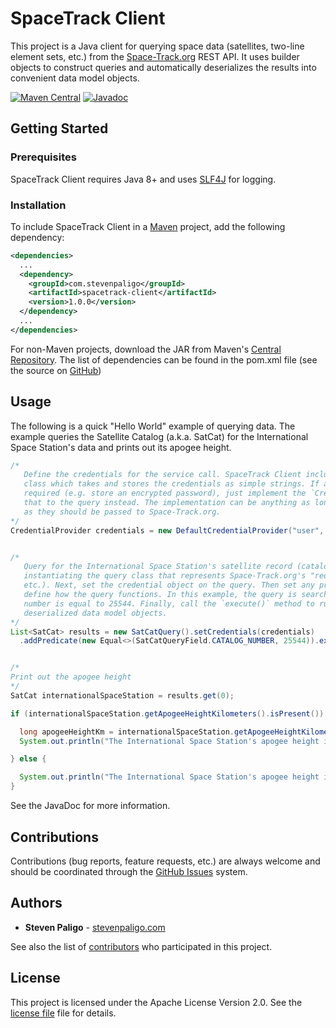 # SpaceTrack Client
This project is a Java client for querying space data (satellites, two-line element sets, etc.) from the [Space-Track.org](https://www.space-track.org/) REST API. It uses builder objects to construct queries and automatically deserializes the results into convenient data model objects.

[![Maven Central](https://maven-badges.herokuapp.com/maven-central/com.stevenpaligo/spacetrack-client/badge.svg)](https://maven-badges.herokuapp.com/maven-central/com.stevenpaligo/spacetrack-client)
[![Javadoc](https://javadoc.io/badge/com.stevenpaligo/spacetrack-client.svg)](http://www.javadoc.io/doc/com.stevenpaligo/spacetrack-client)



## Getting Started


### Prerequisites
SpaceTrack Client requires Java 8+ and uses [SLF4J](https://www.slf4j.org/) for logging.


### Installation
To include SpaceTrack Client in a [Maven](https://maven.apache.org/) project, add the following dependency:

```xml
<dependencies>
  ...
  <dependency>
    <groupId>com.stevenpaligo</groupId>
    <artifactId>spacetrack-client</artifactId>
    <version>1.0.0</version>
  </dependency>
  ...
</dependencies>
```

For non-Maven projects, download the JAR from Maven's [Central Repository](http://repo1.maven.org/maven2/com/stevenpaligo/spacetrack-client/). The list of dependencies can be found in the pom.xml file (see the source on [GitHub](https://github.com/stevenpaligo/spacetrack-client))



## Usage
The following is a quick "Hello World" example of querying data. The example queries the Satellite Catalog (a.k.a. SatCat) for the International Space Station's data and prints out its apogee height.

```java {.line-numbers}
/*
   Define the credentials for the service call. SpaceTrack Client includes the `DefaultCredentialProvider`
   class which takes and stores the credentials as simple strings. If a different implementation is
   required (e.g. store an encrypted password), just implement the `CredentialProvider` interface and pass
   that to the query instead. The implementation can be anything as long as it can provide the credentials
   as they should be passed to Space-Track.org.
*/
CredentialProvider credentials = new DefaultCredentialProvider("user", "password");


/*
   Query for the International Space Station's satellite record (catalog number 25544). Start by
   instantiating the query class that represents Space-Track.org's "request class" (SatCatQuery, TleQuery,
   etc.). Next, set the credential object on the query. Then set any predicates, limits, sorting, etc. that
   define how the query functions. In this example, the query is searching for the satellite whose catalog
   number is equal to 25544. Finally, call the `execute()` method to run the query and return results as
   deserialized data model objects.
*/
List<SatCat> results = new SatCatQuery().setCredentials(credentials)
  .addPredicate(new Equal<>(SatCatQueryField.CATALOG_NUMBER, 25544)).execute();


/*
Print out the apogee height
*/
SatCat internationalSpaceStation = results.get(0);

if (internationalSpaceStation.getApogeeHeightKilometers().isPresent()) {

  long apogeeHeightKm = internationalSpaceStation.getApogeeHeightKilometers().get();
  System.out.println("The International Space Station's apogee height is: " + apogeeHeightKm + " km");

} else {

  System.out.println("The International Space Station's apogee height is: unknown");
}
```

See the JavaDoc for more information.



## Contributions

Contributions (bug reports, feature requests, etc.) are always welcome and should be coordinated through the [GitHub Issues](https://github.com/stevenpaligo/spacetrack-client/issues) system.



## Authors

* **Steven Paligo** - [stevenpaligo.com](http://stevenpaligo.com)

See also the list of [contributors](https://github.com/stevenpaligo/spacetrack-client/graphs/contributors) who participated in this project.



## License

This project is licensed under the Apache License Version 2.0. See the [license file](LICENSE) file for details.
